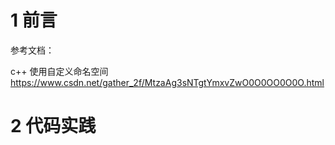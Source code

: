# 1 前言

参考文档：

c++ 使用自定义命名空间      https://www.csdn.net/gather_2f/MtzaAg3sNTgtYmxvZwO0O0OO0O0O.html


# 2 代码实践
